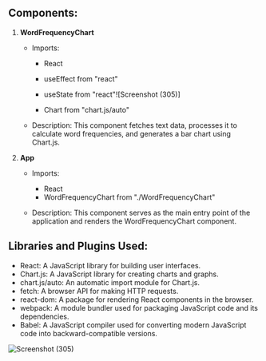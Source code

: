 ## Components:
1. **WordFrequencyChart**
   - Imports:
     - React
     - useEffect from "react"
     - useState from "react"![Screenshot (305)]

     - Chart from "chart.js/auto"

   - Description: This component fetches text data, processes it to calculate word frequencies, and generates a bar chart using Chart.js.

2. **App**
   - Imports:
     - React
     - WordFrequencyChart from "./WordFrequencyChart"

   - Description: This component serves as the main entry point of the application and renders the WordFrequencyChart component.

## Libraries and Plugins Used:
- React: A JavaScript library for building user interfaces.
- Chart.js: A JavaScript library for creating charts and graphs.
- chart.js/auto: An automatic import module for Chart.js.
- fetch: A browser API for making HTTP requests.
- react-dom: A package for rendering React components in the browser.
- webpack: A module bundler used for packaging JavaScript code and its dependencies.
- Babel: A JavaScript compiler used for converting modern JavaScript code into backward-compatible versions.



![Screenshot (305)](https://github.com/Pal2021/Top20Word-Histogram-Graph/assets/96548592/9e02b830-dc8b-4103-8ee0-142ef816f0c9)
